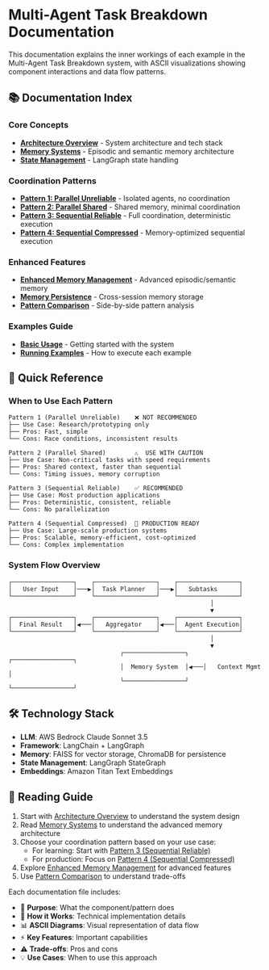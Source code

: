 # Multi-Agent Task Breakdown Documentation

This documentation explains the inner workings of each example in the Multi-Agent Task Breakdown system, with ASCII visualizations showing component interactions and data flow patterns.

## 📚 Documentation Index

### Core Concepts
- [**Architecture Overview**](./01_architecture_overview.md) - System architecture and tech stack
- [**Memory Systems**](./02_memory_systems.md) - Episodic and semantic memory architecture
- [**State Management**](./03_state_management.md) - LangGraph state handling

### Coordination Patterns
- [**Pattern 1: Parallel Unreliable**](./04_pattern1_parallel_unreliable.md) - Isolated agents, no coordination
- [**Pattern 2: Parallel Shared**](./05_pattern2_parallel_shared.md) - Shared memory, minimal coordination  
- [**Pattern 3: Sequential Reliable**](./06_pattern3_sequential_reliable.md) - Full coordination, deterministic execution
- [**Pattern 4: Sequential Compressed**](./07_pattern4_sequential_compressed.md) - Memory-optimized sequential execution

### Enhanced Features
- [**Enhanced Memory Management**](./08_enhanced_memory.md) - Advanced episodic/semantic memory
- [**Memory Persistence**](./09_memory_persistence.md) - Cross-session memory storage
- [**Pattern Comparison**](./10_pattern_comparison.md) - Side-by-side pattern analysis

### Examples Guide
- [**Basic Usage**](./11_basic_usage.md) - Getting started with the system
- [**Running Examples**](./12_running_examples.md) - How to execute each example

## 🎯 Quick Reference

### When to Use Each Pattern

```
Pattern 1 (Parallel Unreliable)    ❌ NOT RECOMMENDED
├── Use Case: Research/prototyping only
├── Pros: Fast, simple
└── Cons: Race conditions, inconsistent results

Pattern 2 (Parallel Shared)        ⚠️  USE WITH CAUTION
├── Use Case: Non-critical tasks with speed requirements
├── Pros: Shared context, faster than sequential
└── Cons: Timing issues, memory corruption

Pattern 3 (Sequential Reliable)    ✅ RECOMMENDED
├── Use Case: Most production applications
├── Pros: Deterministic, consistent, reliable
└── Cons: No parallelization

Pattern 4 (Sequential Compressed)  🚀 PRODUCTION READY
├── Use Case: Large-scale production systems
├── Pros: Scalable, memory-efficient, cost-optimized
└── Cons: Complex implementation
```

### System Flow Overview

```
┌─────────────────┐    ┌─────────────────┐    ┌─────────────────┐
│   User Input    │───▶│  Task Planner   │───▶│   Subtasks      │
└─────────────────┘    └─────────────────┘    └─────────────────┘
                                                        │
                                                        ▼
┌─────────────────┐    ┌─────────────────┐    ┌─────────────────┐
│  Final Result   │◀───│   Aggregator    │◀───│  Agent Execution│
└─────────────────┘    └─────────────────┘    └─────────────────┘
                                                        │
                                                        ▼
                               ┌─────────────────┐    ┌─────────────────┐
                               │  Memory System  │◀───│   Context Mgmt  │
                               └─────────────────┘    └─────────────────┘
```

## 🛠️ Technology Stack

- **LLM**: AWS Bedrock Claude Sonnet 3.5
- **Framework**: LangChain + LangGraph
- **Memory**: FAISS for vector storage, ChromaDB for persistence
- **State Management**: LangGraph StateGraph
- **Embeddings**: Amazon Titan Text Embeddings

## 📖 Reading Guide

1. Start with [Architecture Overview](./01_architecture_overview.md) to understand the system design
2. Read [Memory Systems](./02_memory_systems.md) to understand the advanced memory architecture  
3. Choose your coordination pattern based on your use case:
   - For learning: Start with [Pattern 3 (Sequential Reliable)](./06_pattern3_sequential_reliable.md)
   - For production: Focus on [Pattern 4 (Sequential Compressed)](./07_pattern4_sequential_compressed.md)
4. Explore [Enhanced Memory Management](./08_enhanced_memory.md) for advanced features
5. Use [Pattern Comparison](./10_pattern_comparison.md) to understand trade-offs

Each documentation file includes:
- 🎯 **Purpose**: What the component/pattern does
- 🔧 **How it Works**: Technical implementation details
- 📊 **ASCII Diagrams**: Visual representation of data flow
- ⚡ **Key Features**: Important capabilities
- ⚠️ **Trade-offs**: Pros and cons
- 💡 **Use Cases**: When to use this approach
